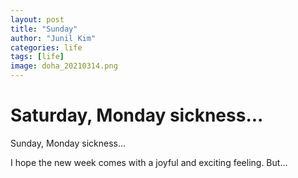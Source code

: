 ```yaml
---
layout: post
title: "Sunday"
author: "Junil Kim"
categories: life
tags: [life]
image: doha_20210314.png
---
```


# Saturday, Monday sickness...
  
Sunday, Monday sickness...
  
I hope the new week comes with a joyful and exciting feeling. 
But... 